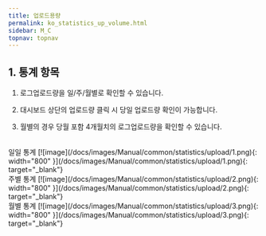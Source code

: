 ```yaml
---
title: 업로드용량
permalink: ko_statistics_up_volume.html
sidebar: M_C
topnav: topnav
---
```


## 1. 통계 항목

1) 로그업로드량을 일/주/월별로 확인할 수 있습니다.

2) 대시보드 상단의 업로드량 클릭 시 당일 업로드량 확인이 가능합니다.

3) 월별의 경우 당월 포함 4개월치의 로그업로드량을 확인할 수 있습니다.

<br />
일일 통계
[![image](/docs/images/Manual/common/statistics/upload/1.png){: width="800" }](/docs/images/Manual/common/statistics/upload/1.png){: target="_blank"}

<br />
주별 통계
[![image](/docs/images/Manual/common/statistics/upload/2.png){: width="800" }](/docs/images/Manual/common/statistics/upload/2.png){: target="_blank"}

<br />
월별 통계
[![image](/docs/images/Manual/common/statistics/upload/3.png){: width="800" }](/docs/images/Manual/common/statistics/upload/3.png){: target="_blank"}

